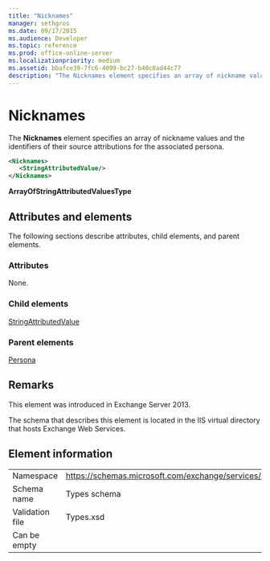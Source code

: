 ```yaml
---
title: "Nicknames"
manager: sethgros
ms.date: 09/17/2015
ms.audience: Developer
ms.topic: reference
ms.prod: office-online-server
ms.localizationpriority: medium
ms.assetid: bbafce39-7fc6-4099-bc27-b40c0ad44c77
description: "The Nicknames element specifies an array of nickname values and the identifiers of their source attributions for the associated persona."
---
```


# Nicknames

The **Nicknames** element specifies an array of nickname values and the identifiers of their source attributions for the associated persona. 
  
```XML
<Nicknames>
   <StringAttributedValue/>
</Nicknames>
```

**ArrayOfStringAttributedValuesType**

## Attributes and elements

The following sections describe attributes, child elements, and parent elements.
  
### Attributes

None.
  
### Child elements

[StringAttributedValue](stringattributedvalue.md)
  
### Parent elements

[Persona](persona.md)
  
## Remarks

This element was introduced in Exchange Server 2013.
  
The schema that describes this element is located in the IIS virtual directory that hosts Exchange Web Services.
  
## Element information

|||
|:-----|:-----|
|Namespace  <br/> |https://schemas.microsoft.com/exchange/services/2006/types  <br/> |
|Schema name  <br/> |Types schema  <br/> |
|Validation file  <br/> |Types.xsd  <br/> |
|Can be empty  <br/> ||
   

